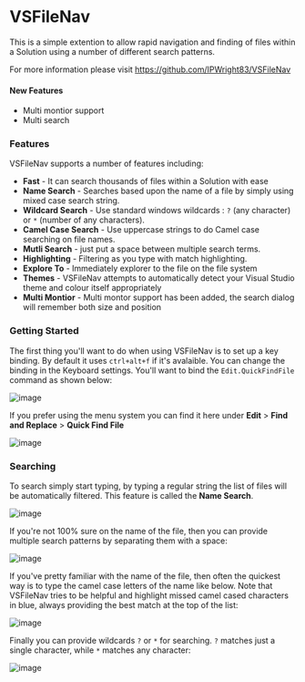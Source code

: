# VSFileNav

This is a simple extention to allow rapid navigation and finding of files within a Solution using a number of different search patterns.

For more information please visit https://github.com/IPWright83/VSFileNav

#### New Features
 - Multi montior support
 - Multi search

### Features

VSFileNav supports a number of features including:

 - **Fast** - It can search thousands of files within a Solution with ease
 - **Name Search** - Searches based upon the name of a file by simply using mixed case search string.
 - **Wildcard Search** - Use standard windows wildcards : `?` (any character) or `*` (number of any characters).
 - **Camel Case Search** - Use uppercase strings to do Camel case searching on file names.
 - **Mutli Search** - just put a space between multiple search terms.
 - **Highlighting** - Filtering as you type with match highlighting.
 - **Explore To** - Immediately explorer to the file on the file system
 - **Themes** - VSFileNav attempts to automatically detect your Visual Studio theme and colour itself appropriately
 - **Multi Montior** - Multi montor support has been added, the search dialog will remember both size and position
 
### Getting Started

The first thing you'll want to do when using VSFileNav is to set up a key binding. By default it uses `ctrl+alt+f` if it's avalaible. You can change the binding in the Keyboard settings. You'll want to bind the `Edit.QuickFindFile` command as shown below:

![image](https://cloud.githubusercontent.com/assets/1374775/18972646/f131cbd4-8691-11e6-870c-2ffe5b969fe8.png)

If you prefer using the menu system you can find it here under **Edit** > **Find and Replace** > **Quick Find File**

![image](https://cloud.githubusercontent.com/assets/1374775/18972716/3106afb8-8692-11e6-9031-700099547fc9.png)

### Searching

To search simply start typing, by typing a regular string the list of files will be automatically filtered. This feature is called the **Name Search**. 

![image](https://cloud.githubusercontent.com/assets/1374775/18972767/5fc73368-8692-11e6-8279-05bd9c8ce060.png)

If you're not 100% sure on the name of the file, then you can provide multiple search patterns by separating them with a space:

![image](https://cloud.githubusercontent.com/assets/1374775/18972814/93a74880-8692-11e6-9276-6ac26cb06a1e.png)

If you've pretty familiar with the name of the file, then often the quickest way is to type the camel case letters of the name like below. Note that VSFileNav tries to be helpful and highlight missed camel cased characters in blue, always providing the best match at the top of the list:

![image](https://cloud.githubusercontent.com/assets/1374775/18972875/c7dc2d46-8692-11e6-8e07-d79a643850e1.png)

Finally you can provide wildcards `?` or `*` for searching. `?` matches just a single character, while `*` matches any character:

![image](https://cloud.githubusercontent.com/assets/1374775/18972923/f32a8fe2-8692-11e6-8f01-d6f82f4bd260.png)


